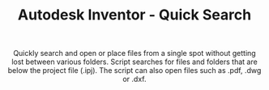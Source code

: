 ﻿<h1 align="center"> Autodesk Inventor - Quick Search</h1>
</br>
<p align="center">
Quickly search and open or place files from a single spot without getting lost between various folders. Script searches for files and folders that are below the project file (.ipj). The script can also open files such as .pdf, .dwg or .dxf.
</br>
